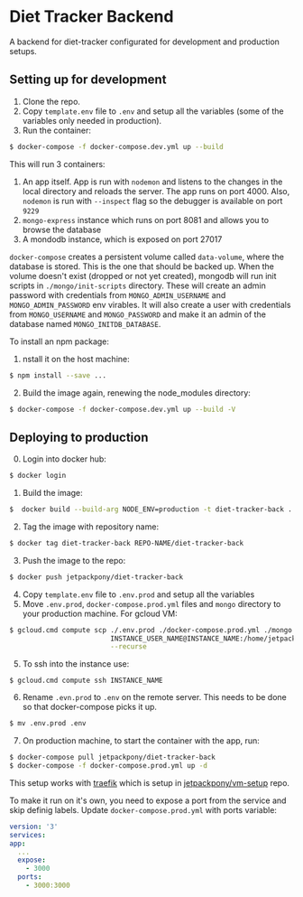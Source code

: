 # Diet Tracker Backend

A backend for diet-tracker configurated for development and production setups.

## Setting up for development

  1. Clone the repo.
  2. Copy `template.env` file to `.env` and setup all the variables (some of the
  variables only needed in production).
  3. Run the container:
  ```bash
  $ docker-compose -f docker-compose.dev.yml up --build
  ```
This will run 3 containers:

  1. An app itself. App is run with `nodemon` and listens
  to the changes in the local directory and reloads the server. The app runs on
  port 4000. Also, `nodemon` is run with `--inspect` flag so the debugger is
  available on port `9229`
  2. `mongo-express` instance which runs on port 8081 and allows you to browse the
  database
  3. A mondodb instance, which is exposed on port 27017

`docker-compose` creates a persistent volume called `data-volume`, where the
database is stored. This is the one that should be backed up. When the volume doesn't
exist (dropped or not yet created), mongodb will run init scripts in `./mongo/init-scripts`
directory. These will create an admin password with credentials from `MONGO_ADMIN_USERNAME`
and `MONGO_ADMIN_PASSWORD` env virables. It will also create a user with
credentials from `MONGO_USERNAME` and `MONGO_PASSWORD` and make it an admin
of the database named `MONGO_INITDB_DATABASE`.

To install an npm package:
  1. nstall it on the host machine:
  ```bash
  $ npm install --save ...
  ```
  2. Build the image again, renewing the node_modules directory:
  ```bash
  $ docker-compose -f docker-compose.dev.yml up --build -V
  ```

## Deploying to production

  0. Login into docker hub:
  ```bash
  $ docker login
  ```
  1. Build the image:
  ```bash
  $  docker build --build-arg NODE_ENV=production -t diet-tracker-back .
  ```
  2. Tag the image with repository name:
  ```bash
  $ docker tag diet-tracker-back REPO-NAME/diet-tracker-back
  ```
  3. Push the image to the repo:
  ```bash
  $ docker push jetpackpony/diet-tracker-back
  ```
  4. Copy `template.env` file to `.env.prod` and setup all the variables
  5. Move `.env.prod`, `docker-compose.prod.yml` files and `mongo` directory
  to your production machine. For gcloud VM:
  ```bash
  $ gcloud.cmd compute scp ./.env.prod ./docker-compose.prod.yml ./mongo \
                           INSTANCE_USER_NAME@INSTANCE_NAME:/home/jetpackpony/diet-tracker-back \
                           --recurse
  ```
  5. To ssh into the instance use:
  ```
  $ gcloud.cmd compute ssh INSTANCE_NAME
  ```
  6. Rename `.evn.prod` to `.env` on the remote server. This needs to be done
  so that docker-compose picks it up.
  ```bash
  $ mv .env.prod .env
  ```
  7. On production machine, to start the container with the app, run:
  ```bash
  $ docker-compose pull jetpackpony/diet-tracker-back
  $ docker-compose -f docker-compose.prod.yml up -d
  ```
  This setup works with [traefik](https://docs.traefik.io/user-guide/docker-and-lets-encrypt/)
which is setup in [jetpackpony/vm-setup](https://github.com/jetpackpony/vm-setup) repo.
  
  To make it run on it's own, you need to expose a port from the service and skip
  definig labels. Update `docker-compose.prod.yml` with ports variable:
  ```yml
version: '3'
services:
  app:
    ...
    expose:
      - 3000
    ports:
      - 3000:3000
  ```
